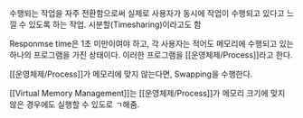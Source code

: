 
수행되는 작업을 자주 전환함으로써 실제로 사용자가 동시에 작업이 수행되고 있다고 느낄 수 있도록 하는 작업. 시분할(Timesharing)이라고도 함

Responmse time은 1초 미만이여야 하고, 각 사용자는 적어도 메모리에 수행되고 있는 하나의 프로그램을 가진 상태이다. 이러한 프로그램을 [[운영체제/Process]]라고 한다.

[[운영체제/Process]]가 메모리에 맞지 않는다면, Swapping을 수행한다. 

[[Virtual Memory Management]]는 [[운영체제/Process]]가 메모리 크기에 맞지 않은 경우에도 실행할 수 있도로 ㄱ해줌.